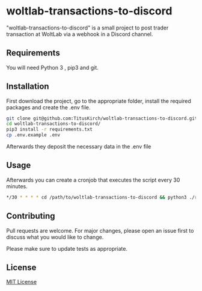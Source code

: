 # woltlab-transactions-to-discord
"woltlab-transactions-to-discord" is a small project to post trader transaction at WoltLab via a webhook in a Discord channel.

## Requirements
You will need Python 3 , pip3 and git.

## Installation
First download the project, go to the appropriate folder, install the required packages and create the .env file.
```bash
git clone git@github.com:TitusKirch/woltlab-transactions-to-discord.git
cd woltlab-transactions-to-discord/
pip3 install -r requirements.txt
cp .env.example .env
```
Afterwards they deposit the necessary data in the .env file

## Usage
Afterwards you can create a cronjob that executes the script every 30 minutes.
```BASH
*/30 * * * * cd /path/to/woltlab-transactions-to-discord && python3 ./run.py >/dev/null 2>&1
```

## Contributing
Pull requests are welcome. For major changes, please open an issue first to discuss what you would like to change.

Please make sure to update tests as appropriate.

## License
[MIT License](LICENSE)